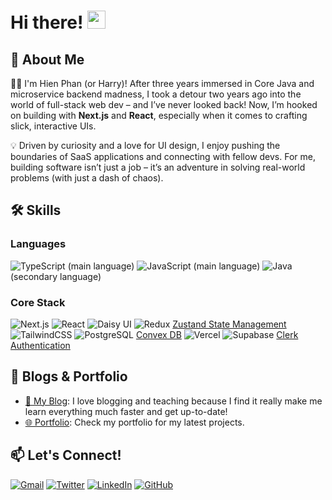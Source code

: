 # Hi there! <img src="https://media.giphy.com/media/hvRJCLFzcasrR4ia7z/giphy.gif" width="29px">

## 🚀 About Me

👨‍💻 I'm Hien Phan (or Harry)! After three years immersed in Core Java and microservice backend madness, I took a detour two years ago into the world of full-stack web dev – and I’ve never looked back! Now, I’m hooked on building with **Next.js** and **React**, especially when it comes to crafting slick, interactive UIs. 

💡 Driven by curiosity and a love for UI design, I enjoy pushing the boundaries of SaaS applications and connecting with fellow devs. For me, building software isn’t just a job – it’s an adventure in solving real-world problems (with just a dash of chaos).

## 🛠️ Skills

### Languages

![TypeScript](https://img.shields.io/badge/TypeScript-3178C6?style=for-the-badge&logo=typescript&logoColor=white) (main language)
![JavaScript](https://img.shields.io/badge/JavaScript-323330?style=for-the-badge&logo=javascript&logoColor=F7DF1E) (main language)
![Java](https://img.shields.io/badge/java-%23ED8B00.svg?style=for-the-badge&logo=java&logoColor=white) (secondary language)

### Core Stack

![Next.js](https://img.shields.io/badge/Next.js-000000?style=for-the-badge&logo=next.js&logoColor=white)
![React](https://img.shields.io/badge/React-61DAFB?style=for-the-badge&logo=react&logoColor=white)
![Daisy UI](https://img.shields.io/badge/daisyUI-1ad1a5?style=for-the-badge&logo=daisyui&logoColor=white)
![Redux](https://img.shields.io/badge/Redux-764ABC?style=for-the-badge&logo=redux&logoColor=white)
[Zustand State Management](https://github.com/pmndrs/zustand)
![TailwindCSS](https://img.shields.io/badge/Tailwind_CSS-38B2AC?style=for-the-badge&logo=tailwind-css&logoColor=white)
![PostgreSQL](https://img.shields.io/badge/PostgreSQL-336791?style=for-the-badge&logo=postgresql&logoColor=white)
[Convex DB](www.convex.dev)
![Vercel](https://img.shields.io/badge/Vercel-000000?style=for-the-badge&logo=vercel&logoColor=white)
![Supabase](https://img.shields.io/badge/Supabase-181818?style=for-the-badge&logo=supabase&logoColor=white)
[Clerk Authentication](https://clerk.com/)


## 📝 Blogs & Portfolio

- [📝 My Blog](https://hienspace.vercel.app/blog): I love blogging and teaching because I find it really make me learn everything much faster and get up-to-date! 
- [🌐 Portfolio](https://hienspace.vercel.app/): Check my portfolio for my latest projects.

## 📫 Let's Connect!

[![Gmail](https://img.shields.io/badge/Gmail-D14836?style=for-the-badge&logo=gmail&logoColor=white)](mailto:harrisonphan5@gmail.com)
[![Twitter](https://img.shields.io/badge/Twitter-1DA1F2?style=for-the-badge&logo=twitter&logoColor=white)](https://x.com/HarrisonPhan9)
[![LinkedIn](https://img.shields.io/badge/Linked_In-0077B5?style=for-the-badge&logo=linkedin&logoColor=white)](https://www.linkedin.com/in/harrison-phan-b348a4220/)
[![GitHub](https://img.shields.io/badge/GitHub-000000?style=for-the-badge&logo=github&logoColor=white)](https://github.com/harrisdevv)
